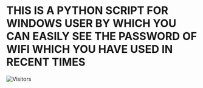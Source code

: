 <h1>THIS IS A PYTHON SCRIPT FOR WINDOWS USER BY WHICH YOU CAN EASILY SEE THE PASSWORD OF WIFI WHICH YOU HAVE USED IN RECENT TIMES</h1>


<img src="https://profile-counter.glitch.me/niharknaik/count.svg" alt="Visitors">
